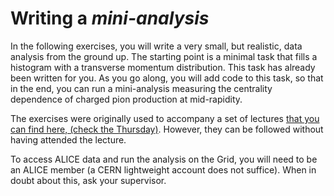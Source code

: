 # Writing a *mini-analysis*

In the following exercises, you will write a very small, but realistic, data analysis from the ground up. The starting point is a minimal task that fills a histogram with a transverse momentum distribution. This task has already been written for you. As you go along, you will add code to this task, so that in the end, you can run a mini-analysis measuring the centrality dependence of charged pion production at mid-rapidity. 

The exercises were originally used to accompany a set of lectures [that you can find here, (check the Thursday)](https://indico.cern.ch/event/666222/timetable/#20171102). However, they can be followed without having attended the lecture. 

To access ALICE data and run the analysis on the Grid, you will need to be an ALICE member (a CERN lightweight account does not suffice). When in doubt about this, ask your supervisor.  
